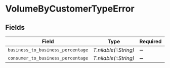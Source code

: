 # VolumeByCustomerTypeError


## Fields

| Field                             | Type                              | Required                          | Description                       |
| --------------------------------- | --------------------------------- | --------------------------------- | --------------------------------- |
| `business_to_business_percentage` | *T.nilable(::String)*             | :heavy_minus_sign:                | N/A                               |
| `consumer_to_business_percentage` | *T.nilable(::String)*             | :heavy_minus_sign:                | N/A                               |